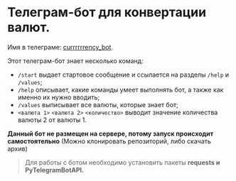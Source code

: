 # Телеграм-бот для конвертации валют.  
Имя в телеграме: [currrrrrency_bot](https://t.me/currrrrrency_bot).

Этот телеграм-бот знает несколько команд:

+ `/start` выдает стартовое сообщение и ссылается на разделы `/help` и `/values`;
+ `/help` описывает, какие команды умеет выполнять бот, а также как именно их нужно вводить;
+ `/values` выписывает все валюты, которые знает бот;
+ `<валюта 1>` `<валюта 2>` `<количество>` выводит значение количества валюты 2 от валюты 1.

**Данный бот не размещен на сервере, потому запуск происходит самостоятельно** (Можно клонировать репозиторий, либо скачать архив) 
>Для работы с ботом необходимо установить пакеты **requests и PyTelegramBotAPI.**
